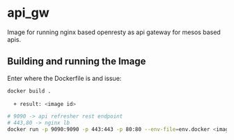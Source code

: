 # api_gw

Image for running nginx based openresty as api gateway for mesos based apis.

## Building and running the Image

Enter where the Dockerfile is and issue:

```sh
docker build .
  
  + result: <image id>

# 9090 -> api refresher rest endpoint
# 443,80 -> nginx lb 
docker run -p 9090:9090 -p 443:443 -p 80:80 --env-file=env.docker <image id>
```
